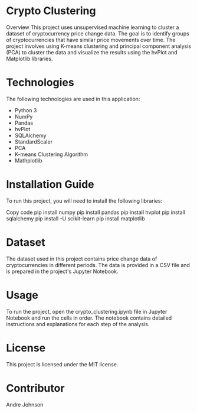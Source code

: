 # Crypto Clustering
Overview
This project uses unsupervised machine learning to cluster a dataset of cryptocurrency price change data. The goal is to identify groups of cryptocurrencies that have similar price movements over time. The project involves using K-means clustering and principal component analysis (PCA) to cluster the data and visualize the results using the hvPlot and Matplotlib libraries.
# Technologies
The following technologies are used in this application:
* Python 3
* NumPy
* Pandas
* hvPlot
* SQLAlchemy
* StandardScaler
* PCA
* K-means Clustering Algorithm
* Mathplotlib
# Installation Guide
To run this project, you will need to install the following libraries:

Copy code
pip install numpy 
pip install pandas 
pip install hvplot 
pip install sqlalchemy 
pip install -U scikit-learn 
pip install matplotlib
# Dataset
The dataset used in this project contains price change data of cryptocurrencies in different periods. The data is provided in a CSV file and is prepared in the project's Jupyter Notebook.
# Usage
To run the project, open the crypto_clustering.ipynb file in Jupyter Notebook and run the cells in order. The notebook contains detailed instructions and explanations for each step of the analysis.
# License
This project is licensed under the MIT license.
# Contributor
Andre Johnson

